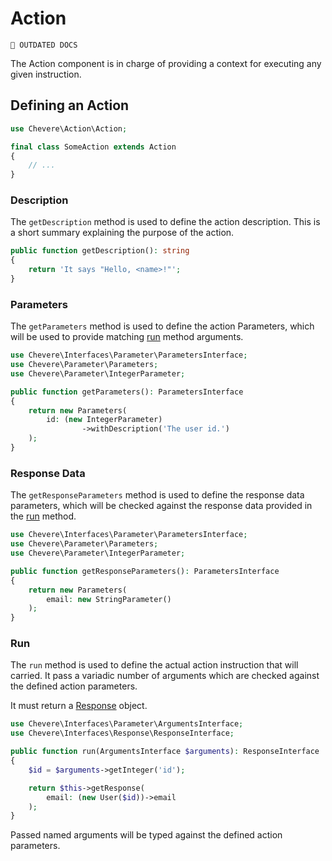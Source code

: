 # Action

`🚧 OUTDATED DOCS`

The Action component is in charge of providing a context for executing any given instruction.

## Defining an Action

```php
use Chevere\Action\Action;

final class SomeAction extends Action
{
    // ...
}
```

### Description

The `getDescription` method is used to define the action description. This is a short summary explaining the purpose of the action.

```php
public function getDescription(): string
{
    return 'It says "Hello, <name>!"';
}
```

### Parameters

The `getParameters` method is used to define the action Parameters, which will be used to provide matching [run](#run) method arguments.

```php
use Chevere\Interfaces\Parameter\ParametersInterface;
use Chevere\Parameter\Parameters;
use Chevere\Parameter\IntegerParameter;

public function getParameters(): ParametersInterface
{
    return new Parameters(
        id: (new IntegerParameter)
                ->withDescription('The user id.')
    );
}
```

### Response Data

The `getResponseParameters` method is used to define the response data parameters, which will be checked against the response data provided in the [run](#run) method.

```php
use Chevere\Interfaces\Parameter\ParametersInterface;
use Chevere\Parameter\Parameters;
use Chevere\Parameter\IntegerParameter;

public function getResponseParameters(): ParametersInterface
{
    return new Parameters(
        email: new StringParameter()
    );
}
```

### Run

The `run` method is used to define the actual action instruction that will carried. It pass a variadic number of arguments which are checked against the defined action parameters.

It must return a [Response](../reference/Chevere/Components/Response/Response.md) object.

```php
use Chevere\Interfaces\Parameter\ArgumentsInterface;
use Chevere\Interfaces\Response\ResponseInterface;

public function run(ArgumentsInterface $arguments): ResponseInterface
{
    $id = $arguments->getInteger('id');

    return $this->getResponse(
        email: (new User($id))->email
    );
}
```

Passed named arguments will be typed against the defined action parameters.
